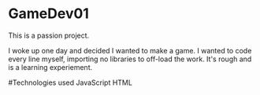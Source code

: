 # GameDev01

<p>This is a passion project.</p> 
<p>I woke up one day and decided I wanted to make a game. I wanted to code every line myself, importing no libraries to off-load the work. It's rough and is a learning experiement. </p> 

#Technologies used
JavaScript
HTML

